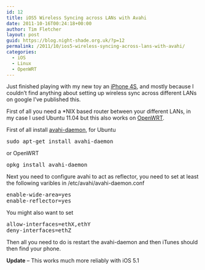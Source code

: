 ```yaml
---
id: 12
title: iOS5 Wireless Syncing across LANs with Avahi
date: 2011-10-16T00:24:18+00:00
author: Tim Fletcher
layout: post
guid: https://blog.night-shade.org.uk/?p=12
permalink: /2011/10/ios5-wireless-syncing-across-lans-with-avahi/
categories:
  - iOS
  - Linux
  - OpenWRT
---
```

Just finished playing with my new toy an [iPhone 4S](http://apple.com/iphone "iPhone4S"), and mostly because I couldn&#8217;t find anything about setting up wireless sync across different LANs on google I&#8217;ve published this.

First of all you need a *NIX based router between your different LANs, in my case I used Ubuntu 11.04 but this also works on [OpenWRT](http://openwrt.org "OpenWRT").

First of all install [avahi-daemon](http://wikipedia.org/wiki/Avahi_%28software%29 "Avahi details"), for Ubuntu

<pre>sudo apt-get install avahi-daemon</pre>

or OpenWRT

<pre>opkg install avahi-daemon</pre>

Next you need to configure avahi to act as reflector, you need to set at least the following varibles in /etc/avahi/avahi-daemon.conf

<pre>enable-wide-area=yes
enable-reflector=yes</pre>

You might also want to set

<pre>allow-interfaces=ethX,ethY
deny-interfaces=ethZ</pre>

Then all you need to do is restart the avahi-daemon and then iTunes should then find your phone.

**Update** &#8211; This works much more reliably with iOS 5.1